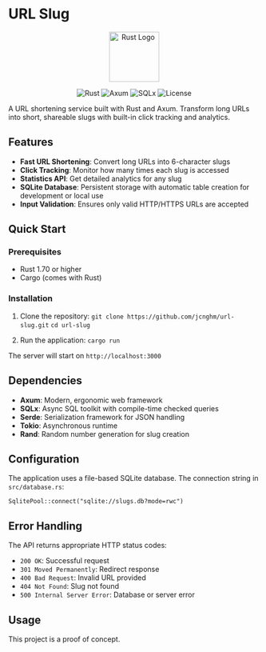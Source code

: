 # URL Slug

<div align="center">
  <img src="https://raw.githubusercontent.com/rust-lang/rust-artwork/master/logo/rust-logo-256x256.png" alt="Rust Logo" width="100">

</div>

<div align="center">

![Rust](https://img.shields.io/badge/Rust-1.70+-orange?logo=rust&logoColor=white)
![Axum](https://img.shields.io/badge/Axum-0.7-blue?logo=rust&logoColor=white)
![SQLx](https://img.shields.io/badge/SQLx-0.7-green?logo=sqlite&logoColor=white)
![License](https://img.shields.io/badge/License-MIT-yellow)

</div>

A URL shortening service built with Rust and Axum. Transform long URLs into short, shareable slugs with built-in click tracking and analytics.

## Features

- **Fast URL Shortening**: Convert long URLs into 6-character slugs
- **Click Tracking**: Monitor how many times each slug is accessed
- **Statistics API**: Get detailed analytics for any slug
- **SQLite Database**: Persistent storage with automatic table creation for development or local use
- **Input Validation**: Ensures only valid HTTP/HTTPS URLs are accepted

## Quick Start

### Prerequisites

- Rust 1.70 or higher
- Cargo (comes with Rust)

### Installation

1. Clone the repository:
`git clone https://github.com/jcnghm/url-slug.git`
`cd url-slug`

2. Run the application:
`cargo run`

The server will start on `http://localhost:3000`

## Dependencies

- **Axum**: Modern, ergonomic web framework
- **SQLx**: Async SQL toolkit with compile-time checked queries
- **Serde**: Serialization framework for JSON handling
- **Tokio**: Asynchronous runtime
- **Rand**: Random number generation for slug creation

## Configuration

The application uses a file-based SQLite database. The connection string in `src/database.rs`:

`SqlitePool::connect("sqlite://slugs.db?mode=rwc")`

## Error Handling

The API returns appropriate HTTP status codes:

- `200 OK`: Successful request
- `301 Moved Permanently`: Redirect response
- `400 Bad Request`: Invalid URL provided
- `404 Not Found`: Slug not found
- `500 Internal Server Error`: Database or server error

## Usage

This project is a proof of concept.
